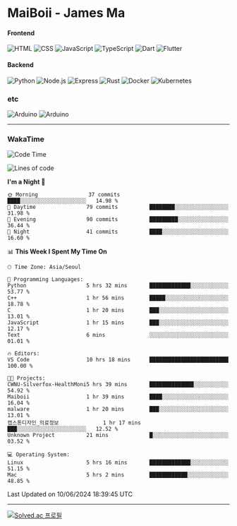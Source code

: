 # MaiBoii - James Ma

#### Frontend
![HTML](https://img.shields.io/badge/-HTML-E34F26?style=flat-square&logo=html5&logoColor=white)
![CSS](https://img.shields.io/badge/-CSS-1572B6?style=flat-square&logo=css3)
![JavaScript](https://img.shields.io/badge/-JavaScript-F7DF1E?style=flat-square&logo=javascript&logoColor=black)
![TypeScript](https://img.shields.io/badge/-TypeScript-02569B?style=flat-square&logo=typescript&logoColor=white)
![Dart](https://img.shields.io/badge/-Dart-0175C2?style=flat-square&logo=dart)
![Flutter](https://img.shields.io/badge/-Flutter-02569B?style=flat-square&logo=flutter)


#### Backend
![Python](https://img.shields.io/badge/-Python-3776AB?style=flat-square&logo=python&logoColor=white)
![Node.js](https://img.shields.io/badge/-Node.js-339933?style=flat-square&logo=node.js&logoColor=white)
![Express](https://img.shields.io/badge/-Express-339933?style=flat-square&logo=express&logoColor=white)
![Rust](https://img.shields.io/badge/-Rust-000000?style=flat-square&logo=rust&logoColor=white)
![Docker](https://img.shields.io/badge/-Docker-2496ED?style=flat-square&logo=docker&logoColor=white)
![Kubernetes](https://img.shields.io/badge/-Kubernetes-326CE5?style=flat-square&logo=kubernetes&logoColor=white)


### etc
![Arduino](https://img.shields.io/badge/-Arduino-00878F?style=flat-square&logo=arduino&logoColor=white)
![Arduino](https://img.shields.io/badge/-Bevy-232326?style=flat-square&logo=bevy&logoColor=white)

---
### WakaTime
<!--START_SECTION:waka-->
![Code Time](http://img.shields.io/badge/Code%20Time-861%20hrs%2055%20mins-blue)

![Lines of code](https://img.shields.io/badge/From%20Hello%20World%20I%27ve%20Written-1.3%20million%20lines%20of%20code-blue)

**I'm a Night 🦉** 

```text
🌞 Morning                37 commits          ████░░░░░░░░░░░░░░░░░░░░░   14.98 % 
🌆 Daytime                79 commits          ████████░░░░░░░░░░░░░░░░░   31.98 % 
🌃 Evening                90 commits          █████████░░░░░░░░░░░░░░░░   36.44 % 
🌙 Night                  41 commits          ████░░░░░░░░░░░░░░░░░░░░░   16.60 % 
```


📊 **This Week I Spent My Time On** 

```text
🕑︎ Time Zone: Asia/Seoul

💬 Programming Languages: 
Python                   5 hrs 32 mins       █████████████░░░░░░░░░░░░   53.77 % 
C++                      1 hr 56 mins        █████░░░░░░░░░░░░░░░░░░░░   18.78 % 
C                        1 hr 20 mins        ███░░░░░░░░░░░░░░░░░░░░░░   13.01 % 
JavaScript               1 hr 15 mins        ███░░░░░░░░░░░░░░░░░░░░░░   12.17 % 
Text                     6 mins              ░░░░░░░░░░░░░░░░░░░░░░░░░   01.01 % 

🔥 Editors: 
VS Code                  10 hrs 18 mins      █████████████████████████   100.00 % 

🐱‍💻 Projects: 
CWNU-Silverfox-HealthMoni5 hrs 39 mins       ██████████████░░░░░░░░░░░   54.92 % 
Maiboii                  1 hr 39 mins        ████░░░░░░░░░░░░░░░░░░░░░   16.04 % 
malware                  1 hr 20 mins        ███░░░░░░░░░░░░░░░░░░░░░░   13.01 % 
캡스톤디자인_의료정보              1 hr 17 mins        ███░░░░░░░░░░░░░░░░░░░░░░   12.52 % 
Unknown Project          21 mins             █░░░░░░░░░░░░░░░░░░░░░░░░   03.52 % 

💻 Operating System: 
Linux                    5 hrs 16 mins       █████████████░░░░░░░░░░░░   51.15 % 
Mac                      5 hrs 2 mins        ████████████░░░░░░░░░░░░░   48.85 % 
```


 Last Updated on 10/06/2024 18:39:45 UTC
<!--END_SECTION:waka-->
---
[![Solved.ac
프로필](http://mazassumnida.wtf/api/v2/generate_badge?boj=msu2020)](https://solved.ac/msu2020)
